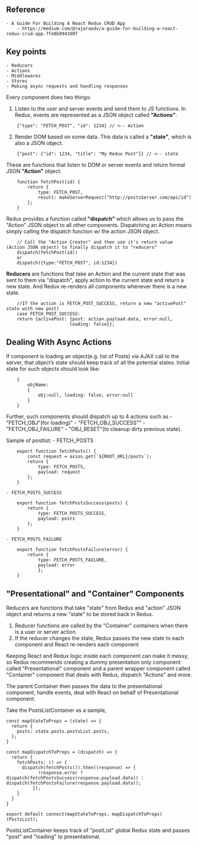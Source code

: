 ## Reference
    - A Guide For Building A React Redux CRUD App
        - https://medium.com/@rajaraodv/a-guide-for-building-a-react-redux-crud-app-7fe0b8943d0f

## Key points
    - Reducers
    - Actions
    - Middlewares
    - Stores
    - Making async requests and handling responses


Every component does two things:
1. Listen to the user and server events and send them to JS functions. In Redux, events are represented as a JSON object called __"Actions"__.
```
    {"type": "FETCH_POST", "id": 1234} // <-- Action
```

2. Render DOM based on some data. This data is called a __"state"__, which is also a JSON object.
```
    {"post": {"id": 1234, "title": "My Redux Post"}} // <-- state
```

These are functions that listen to DOM or server events and return formal JSON __"Action"__ object.
```
    function fetchPost(id) {
        return {
            type: FETCH_POST,
            result: makeServerRequest("http://postsServer.com/api/id")
        };
    }
```
Redux provides a function called __"dispatch"__ which allows us to pass the "Action" JSON object to all other components. Dispatching an Action means simply calling the dispatch function w/ the action JSON object.

```
    // Call the "Action Creator" and then use it's return value (Action JSON object) to finally dispatch it to "reducers"
    dispatch(fetchPost(id)) 
    or 
    dispatch({type:"FETCH_POST", id:1234})

```

__Reducers__ are functions that take an Action and the current state that was sent to them via "dispatch", apply action to the current state and return a new state. And Redux re-renders all components whenever there is a new state.

```
    //If the action is FETCH_POST_SUCCESS, return a new "activePost" state with new post)
    case FETCH_POST_SUCCESS:
    return {activePost: {post: action.payload.data, error:null,     
                        loading: false}};
```
        
## Dealing With Async Actions
If component is loading an object(e.g. list of Posts) via AJAX call to the server, that object’s state should keep track of all the potential states. Initial state for such objects should look like: 
```
    {
        objName: 
        {
            obj:null, loading: false, error:null
        }
    }
```
Further, such components should dispatch up to 4 actions such as 
    - "FETCH_OBJ"(for loading)"
    - "FETCH_OBJ_SUCCESS"" 
    - "FETCH_OBJ_FAILURE" 
    - "OBJ_RESET"(to cleanup dirty previous state).

Sample of postlist:
    - FETCH_POSTS
```
    export function fetchPosts() {
        const request = axios.get(`${ROOT_URL}/posts`);
        return {
            type: FETCH_POSTS,
            payload: request
        };
    }
```
    - FETCH_POSTS_SUCCESS
```
    export function fetchPostsSuccess(posts) {
        return {
            type: FETCH_POSTS_SUCCESS,
            payload: posts
        };
    }
``` 
    - FETCH_POSTS_FAILURE
```
    export function fetchPostsFailure(error) {
        return {
            type: FETCH_POSTS_FAILURE,
            payload: error
            };
    }
```

## "Presentational" and "Container" Components
Reducers are functions that take "state" from Redux and "action" JSON object and returns a new "state" to be stored back in Redux.
1. Reducer functions are called by the "Container" containers when there is a user or server action.
2. If the reducer changes the state, Redux passes the new state to each component and React re-renders each component

Keeping React and Redux logic inside each component can make it messy, so Redux recommends creating a dummy presentation only component called "Presentational" component and a parent wrapper component called "Container" component that deals with Redux, dispatch "Actions" and more. 
 
The parent Container then passes the data to the presentational component, handle events, deal with React on behalf of Presentational component.

Take the PostsListContainer as a sample, 
```
const mapStateToProps = (state) => {
  return { 
    posts: state.posts.postsList.posts,
  };
}

const mapDispatchToProps = (dispatch) => {
  return {
    fetchPosts: () => {
      dispatch(fetchPosts()).then((response) => {
            !response.error ? dispatch(fetchPostsSuccess(response.payload.data)) : dispatch(fetchPostsFailure(response.payload.data));
          });
    }
  }
}

export default connect(mapStateToProps, mapDispatchToProps)(PostsList);
```
PostsListContainer keeps track of "postList" global Redux state and passes "post" and "loading" to presentational.
